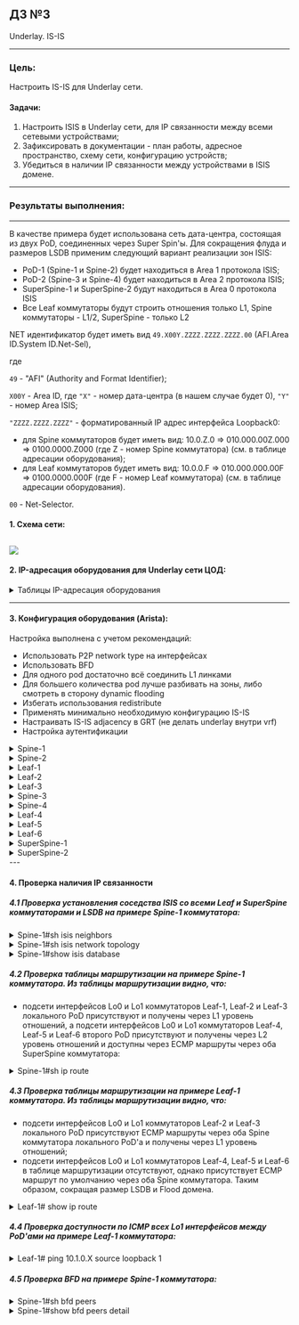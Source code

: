 ## ДЗ №3
Underlay. IS-IS
***
### Цель:
Настроить IS-IS для Underlay сети.
#### Задачи:
1. Настроить ISIS в Underlay сети, для IP связанности между всеми сетевыми устройствами;
2. Зафиксировать в документации - план работы, адресное пространство, схему сети, конфигурацию устройств;
3. Убедиться в наличии IP связанности между устройствами в ISIS домене.
***
### Результаты выполнения:
---
В качестве примера будет использована сеть дата-центра, состоящая из двух PoD, соединенных через Super Spin'ы. Для сокращения флуда и размеров LSDB применим следующий вариант реализации зон ISIS:
- PoD-1 (Spine-1 и Spine-2) будет находиться в Area 1 протокола ISIS;
- PoD-2 (Spine-3 и Spine-4) будет находиться в Area 2 протокола ISIS;
- SuperSpine-1 и SuperSpine-2 будут находиться в Area 0 протокола ISIS
- Все Leaf коммутаторы будут строить отношения только L1, Spine коммутаторы - L1/2, SuperSpine - только L2

NET идентификатор будет иметь вид ```49.X00Y.ZZZZ.ZZZZ.ZZZZ.00``` (AFI.Area ID.System ID.Net-Sel),

где

```49``` - "AFI" (Authority and Format Identifier);

```X00Y``` - Area ID, где ```"X"``` - номер дата-центра (в нашем случае будет 0), ```"Y"``` - номер Area ISIS;

```"ZZZZ.ZZZZ.ZZZZ"``` - форматированный IP адрес интерфейса Loopback0: 

- для Spine коммутаторов будет иметь вид: 10.0.Z.0  => 010.000.00Z.000 =>  0100.0000.Z000 (где Z - номер Spine коммутатора) (см. в таблице адресации оборудования);
- для Leaf коммутаторов будет иметь вид: 10.0.0.F  => 010.000.000.00F =>  0100.0000.000F (где F - номер Leaf коммутатора) (см. в таблице адресации оборудования).

```00``` - Net-Selector.

#### 1. Схема сети:
   
![](https://github.com/egorvshch/DC-networks-design/blob/main/lab3/net_scheme_isis.JPG)
---

#### 2. IP-адресация оборудования для Underlay сети ЦОД:

<details>
<summary> Таблицы IP-адресация оборудования </summary>
   
- IP-адресация Spine и Leaf коммутаторов:

| Device | Interface	| IP Address | Subnet Mask | description | Device | Interface	| IP Address | Subnet Mask | description |       
|:------ |:-----------|:----------:|:-------------:|:-------------|:------ |:-----------|:----------:|:-------------:|:-------------|
| Spine-1	| Lo0	| 10.0.1.0	| /32 | | Spine-3 | Lo0 | 10.0.3.0 | /32 | |
| | Lo1	| 10.1.1.0 | /32 | | | Lo1 | 10.1.3.0 | /32 | |
| | Eth1	| 10.2.1.0 | /31 | to Leaf-1 | | Eth1 | 10.2.3.0 | /31 | to Leaf-4 |
| | Eth2	| 10.2.1.2 | /31 | to Leaf-2 | | Eth2 | 10.2.3.2 | /31 | to Leaf-5 |
| | Eth3	| 10.2.1.4 | /31 | to Leaf-3 | | Eth3 | 10.2.3.4 | /31 | to Leaf-6 |
| | Eth4 | 10.2.5.1 | /31 | to SuperSpine-1 | | Eth4 | 10.2.5.5 | /31 | to SuperSpine-1 |
| | Eth5 | 10.2.6.1 | /31 | to SuperSpine-2 | | Eth5 | 10.2.6.5 | /31 | to SuperSpine-2 |
| Spine-2	| Lo0	| 10.0.2.0	| /32 | | Spine-4 |Lo0 | 10.0.4.0 |/32| |
| | Lo1	| 10.1.2.0 	| /32 | | | Lo1 | 10.1.4.0 | /32 | |
| | Eth1	| 10.2.2.0	| /31 | to Leaf-1 | | Eth1 | 10.2.4.0 | /31 | to Leaf-4 |
| | Eth2	| 10.2.2.2	| /31 | to Leaf-2 | | Eth2 | 10.2.4.2 | /31 | to Leaf-5 |
| | Eth3	| 10.2.2.4	| /31 | to Leaf-3 | | Eth3 | 10.2.4.4 | /31 | to Leaf-6 |
| | Eth4 | 10.2.5.3 | /31 | to SuperSpine-1 | | Eth4 | 10.2.5.7 | /31 | to SuperSpine-1 |
| | Eth5 | 10.2.6.3 | /31 | to SuperSpine-2 | | Eth5 | 10.2.6.7 | /31 | to SuperSpine-2 |
| Leaf-1	| Lo0	| 10.0.0.1	| /32 | | Leaf-4 | Lo0 |10.0.0.4 | /32 | |
| | Lo1	| 10.1.0.1	| /32 | | | Lo1 | 10.1.0.4 | /32 | |
| | Eth1	| 10.2.1.1	| /31 | to Spine-1 | | Eth1 | 10.2.3.1 | /31 | to Spine-3 |
| | Eth2	| 10.2.2.1	| /31 | to Spine-2 | | Eth2 | 10.2.4.1 | /31 | to Spine-4 |
| | Eth3	| 10.4.1.1	| /24 | to Server-1 | | Eth3 | 10.4.5.1 | /24 | to Server-2-1 |
| Leaf-2	| Lo0	| 10.0.0.2	| /32 | | Leaf-5 | Lo0 | 10.0.0.5 | /32 | |
| | Lo1	| 10.1.0.2	| /32 | | | Lo1 | 10.1.0.5 | /32 | |
| | Eth1	| 10.2.1.3	| /31 | to Spine-1 | | Eth1 | 10.2.3.3 | /31 | to Spine-3 |
| | Eth2	| 10.2.2.3	| /31 | to Spine-2 | | Eth2 | 10.2.4.3 | /31 | to Spine-4 |
| | Eth3	| 10.4.2.1	| /24 | to Server-2 | | Eth3 | 10.4.6.1 | /24 | to Server-2-2 |
| Leaf-3	| Lo0	| 10.0.0.3	| /32 | | Leaf-6 | Lo0 | 10.0.0.6 | /32 | |
| | Lo1	| 10.1.0.3	| /32 | | | Lo1 | 10.1.0.6 | /32 | |
| | Eth1	| 10.2.1.5	| /31 | to Spine-1 | | Eth1 | 10.2.3.5 | /31 | to Spine-3 |
| | Eth2	| 10.2.2.5	| /31 | to Spine-2 | | Eth2 | 10.2.4.5 | /31 | to Spine-4 |
| | Eth3	| 10.4.3.1	| /24 | to Server-3 | | Eth3 | 10.4.7.1 | /24  |to Server-2-3 |
| | Eth4	| 10.4.4.1	| /24 | to Server-4 | | Eth4 | 10.4.8.1 | /24 | to Server-2-4 |
| Server-1	| eth0	| 10.4.1.2	| /24 | | Server-2-1 | eth0 | 10.4.5.2 | /24 | |
| Server-2	| eth0	| 10.4.2.2	| /24 | | Server-2-2 | eth0 | 10.4.6.2 | /24 | |
| Server-3	| eth0	| 10.4.3.2	| /24 | | Server-2-3 | eth0 | 10.4.7.2 | /24 | |
| Server-4	| eth0	| 10.4.4.2	| /24 | | | | | |


- IP-адресация SuperSpine коммутаторов:

  
| Device | Interface	| IP Address | Subnet Mask | description |
|:------ |:-----------|:----------:|:-------------:|:-------------:|
| SuperSpine-1 | Lo0 | 10.0.5.0 | /32 |  |
|  | Lo1 | 10.1.5.0 | /32 |  |
|  | Eth1 | 10.2.5.0 | /31 | to Spine-1 |
|  | Eth2 | 10.2.5.2 | /31 | to Spine-2 |
|  | Eth3 | 10.2.5.4 | /31 | to Spine-3 |
|  | Eth4 | 10.2.5.6 | /31 | to Spine-4 |
| SuperSpine-1 | Lo0 | 10.0.6.0 | /32 |  |
|  | Lo1 | 10.1.6.0 | /32 |  |
|  | Eth1 | 10.2.6.0 | /31 | to Spine-1 |
|  | Eth2 | 10.2.6.2 | /31 | to Spine-2 |
|  | Eth3 | 10.2.6.4 | /31 | to Spine-3 |
|  | Eth4 | 10.2.6.6 | /31 | to Spine-4 |


- NET идентификаторы ISIS:


| Device | NET идентификатор	| Area | Level Type | 
|:------ |:-----------|:----------:|:-----------|
| SuperSpine-1 | 49.0000.0100.0000.5000.00 | 0 | Level-2  |
| SuperSpine-1 | 49.0000.0100.0000.6000.00 | 0 | Level-2  |
| Spine-1 | 49.0001.0100.0000.1000.00 | 1 | Level-1-2  |
| Spine-2 | 49.0001.0100.0000.2000.00 | 1 | Level-1-2  |
| Spine-3 | 49.0002.0100.0000.3000.00 | 2 | Level-1-2  |
| Spine-4 | 49.0002.0100.0000.4000.00 | 2 | Level-1-2  |
| Leaf-1 | 49.0001.0100.0000.0001.00 | 1 | Level-1  |
| Leaf-2 | 49.0001.0100.0000.0002.00 | 1 | Level-1  |
| Leaf-3 | 49.0001.0100.0000.0003.00 | 1 | Level-1  |
| Leaf-4 | 49.0002.0100.0000.0004.00 | 2 | Level-1  |
| Leaf-5 | 49.0002.0100.0000.0005.00 | 2 | Level-1  |
| Leaf-6 | 49.0002.0100.0000.0006.00 | 2 | Level-1  |


</details>

---

#### 3. Конфигурация оборудования (Arista):

 Настройка выполнена с учетом рекомендаций:
 
- Использовать P2P network type на интерфейсах
- Использовать BFD
- Для одного pod достаточно всё соединить L1 линками
- Для большего количества pod лучше разбивать на зоны, либо смотреть в сторону dynamic flooding
- Избегать использования redistribute
- Применять минимально необходимую конфигурацию IS-IS
- Настраивать IS-IS adjacency в GRT (не делать underlay внутри vrf)
- Настройка аутентификации

<details>
<summary> Spine-1 </summary>
  
```
Spine-1#sh running-config
! Command: show running-config
! device: Spine-1 (vEOS-lab, EOS-4.29.2F)
!
! boot system flash:/vEOS-lab.swi
!
no aaa root
!
transceiver qsfp default-mode 4x10G
!
service routing protocols model ribd
!
hostname Spine-1
!
spanning-tree mode mstp
!
interface Ethernet1
   description to Leaf-1
   no switchport
   ip address 10.2.1.0/31
   isis enable UNDERLAY
   isis circuit-type level-1
   isis network point-to-point
   isis authentication mode sha key-id 1
   isis authentication key-id 1 algorithm sha-256 key 7 OVyha/EY3VI=
!
interface Ethernet2
   description to Leaf-2
   no switchport
   ip address 10.2.1.2/31
   isis enable UNDERLAY
   isis circuit-type level-1
   isis network point-to-point
   isis authentication mode sha key-id 1
   isis authentication key-id 1 algorithm sha-256 key 7 OVyha/EY3VI=
!
interface Ethernet3
   description to Leaf-3
   no switchport
   ip address 10.2.1.4/31
   isis enable UNDERLAY
   isis circuit-type level-1
   isis network point-to-point
   isis authentication mode sha key-id 1
   isis authentication key-id 1 algorithm sha-256 key 7 OVyha/EY3VI=
!
interface Ethernet4
   description to SuperSpine-1
   no switchport
   ip address 10.2.5.1/31
   isis enable UNDERLAY
   isis circuit-type level-2
   isis network point-to-point
   isis authentication mode sha key-id 1
   isis authentication key-id 1 algorithm sha-256 key 7 OVyha/EY3VI=
!
interface Ethernet5
   description to SuperSpine-2
   no switchport
   ip address 10.2.6.1/31
   isis enable UNDERLAY
   isis circuit-type level-2
   isis network point-to-point
   isis authentication mode sha key-id 1
   isis authentication key-id 1 algorithm sha-256 key 7 OVyha/EY3VI=
!
interface Ethernet6
!
interface Ethernet7
!
interface Ethernet8
!
interface Loopback0
   ip address 10.0.1.0/32
   isis enable UNDERLAY
   isis passive
!
interface Loopback1
   ip address 10.1.1.0/32
   isis enable UNDERLAY
   isis passive
!
interface Management1
!
ip routing
!
router isis UNDERLAY
   net 49.0001.0100.0000.1000.00
   log-adjacency-changes
   !
   address-family ipv4 unicast
      bfd all-interfaces
!
end
Spine-1#

```
</details>

<details>
<summary> Spine-2 </summary>
  
```

Spine-2#sh running-config
! Command: show running-config
! device: Spine-2 (vEOS-lab, EOS-4.29.2F)
!
! boot system flash:/vEOS-lab.swi
!
no aaa root
!
transceiver qsfp default-mode 4x10G
!
service routing protocols model ribd
!
hostname Spine-2
!
spanning-tree mode mstp
!
interface Ethernet1
   description to Leaf-1
   no switchport
   ip address 10.2.2.0/31
   isis enable UNDERLAY
   isis circuit-type level-1
   isis network point-to-point
   isis authentication mode sha key-id 1
   isis authentication key-id 1 algorithm sha-256 key 7 OVyha/EY3VI=
!
interface Ethernet2
   description to Leaf-2
   no switchport
   ip address 10.2.2.2/31
   isis enable UNDERLAY
   isis circuit-type level-1
   isis network point-to-point
   isis authentication mode sha key-id 1
   isis authentication key-id 1 algorithm sha-256 key 7 OVyha/EY3VI=
!
interface Ethernet3
   description to Leaf-3
   no switchport
   ip address 10.2.2.4/31
   isis enable UNDERLAY
   isis circuit-type level-1
   isis network point-to-point
   isis authentication mode sha key-id 1
   isis authentication key-id 1 algorithm sha-256 key 7 OVyha/EY3VI=
!
interface Ethernet4
   description to SuperSpine-1
   no switchport
   ip address 10.2.5.3/31
   isis enable UNDERLAY
   isis circuit-type level-2
   isis network point-to-point
   isis authentication mode sha key-id 1
   isis authentication key-id 1 algorithm sha-256 key 7 OVyha/EY3VI=
!
interface Ethernet5
   description to SuperSpine-2
   no switchport
   ip address 10.2.6.3/31
   isis enable UNDERLAY
   isis circuit-type level-2
   isis network point-to-point
   isis authentication mode sha key-id 1
   isis authentication key-id 1 algorithm sha-256 key 7 OVyha/EY3VI=
!
interface Ethernet6
!
interface Ethernet7
!
interface Ethernet8
!
interface Loopback0
   ip address 10.0.2.0/32
   isis enable UNDERLAY
   isis passive
!
interface Loopback1
   ip address 10.1.2.0/32
   isis enable UNDERLAY
   isis passive
!
interface Management1
!
ip routing
!
router isis UNDERLAY
   net 49.0001.0100.0000.2000.00
   log-adjacency-changes
   !
   address-family ipv4 unicast
      bfd all-interfaces
!
end
Spine-2#

```
</details>

<details>
<summary> Leaf-1 </summary>
  
```

Leaf-1#sh running-config
! Command: show running-config
! device: Leaf-1 (vEOS-lab, EOS-4.29.2F)
!
! boot system flash:/vEOS-lab.swi
!
no aaa root
!
transceiver qsfp default-mode 4x10G
!
service routing protocols model ribd
!
hostname Leaf-1
!
spanning-tree mode mstp
!
interface Ethernet1
   description to Spine-1
   no switchport
   ip address 10.2.1.1/31
   isis enable UNDERLAY
   isis circuit-type level-1
   isis network point-to-point
   isis authentication mode sha key-id 1
   isis authentication key-id 1 algorithm sha-256 key 7 OVyha/EY3VI=
!
interface Ethernet2
   description to Spine-2
   no switchport
   ip address 10.2.2.1/31
   isis enable UNDERLAY
   isis circuit-type level-1
   isis network point-to-point
   isis authentication mode sha key-id 1
   isis authentication key-id 1 algorithm sha-256 key 7 OVyha/EY3VI=
!
interface Ethernet3
   description to Server-1
   no switchport
   ip address 10.4.1.1/24
!
interface Ethernet4
!
interface Ethernet5
!
interface Ethernet6
!
interface Ethernet7
!
interface Ethernet8
!
interface Loopback0
   ip address 10.0.0.1/32
   isis enable UNDERLAY
   isis passive
!
interface Loopback1
   ip address 10.1.0.1/32
   isis enable UNDERLAY
   isis passive
!
interface Management1
!
ip routing
!
router isis UNDERLAY
   net 49.0001.0100.0000.0001.00
   is-type level-1
   log-adjacency-changes
   !
   address-family ipv4 unicast
      bfd all-interfaces
!
end
Leaf-1#

```
</details>

<details>
<summary> Leaf-2 </summary>
  
```

Leaf-2#sh running-config
! Command: show running-config
! device: Leaf-2 (vEOS-lab, EOS-4.29.2F)
!
! boot system flash:/vEOS-lab.swi
!
no aaa root
!
transceiver qsfp default-mode 4x10G
!
service routing protocols model ribd
!
hostname Leaf-2
!
spanning-tree mode mstp
!
interface Ethernet1
   description to Spine-1
   no switchport
   ip address 10.2.1.3/31
   isis enable UNDERLAY
   isis circuit-type level-1
   isis network point-to-point
   isis authentication mode sha key-id 1
   isis authentication key-id 1 algorithm sha-256 key 7 OVyha/EY3VI=
!
interface Ethernet2
   description to Spine-2
   no switchport
   ip address 10.2.2.3/31
   isis enable UNDERLAY
   isis circuit-type level-1
   isis network point-to-point
   isis authentication mode sha key-id 1
   isis authentication key-id 1 algorithm sha-256 key 7 OVyha/EY3VI=
!
interface Ethernet3
   description to Server-2
   no switchport
   ip address 10.4.2.1/24
!
interface Ethernet4
!
interface Ethernet5
!
interface Ethernet6
!
interface Ethernet7
!
interface Ethernet8
!
interface Loopback0
   ip address 10.0.0.2/32
   isis enable UNDERLAY
   isis passive
!
interface Loopback1
   ip address 10.1.0.2/32
   isis enable UNDERLAY
   isis passive
!
interface Management1
!
ip routing
!
router isis UNDERLAY
   net 49.0001.0100.0000.0002.00
   is-type level-1
   log-adjacency-changes
   !
   address-family ipv4 unicast
      bfd all-interfaces
!
end
Leaf-2#

```
</details>

<details>
<summary> Leaf-3 </summary>
  
```

Leaf-3#sh running-config
! Command: show running-config
! device: Leaf-3 (vEOS-lab, EOS-4.29.2F)
!
! boot system flash:/vEOS-lab.swi
!
no aaa root
!
transceiver qsfp default-mode 4x10G
!
service routing protocols model ribd
!
hostname Leaf-3
!
spanning-tree mode mstp
!
interface Ethernet1
   description to Spine-1
   no switchport
   ip address 10.2.1.5/31
   isis enable UNDERLAY
   isis circuit-type level-1
   isis network point-to-point
   isis authentication mode sha key-id 1
   isis authentication key-id 1 algorithm sha-256 key 7 OVyha/EY3VI=
!
interface Ethernet2
   description to Spine-2
   no switchport
   ip address 10.2.2.5/31
   isis enable UNDERLAY
   isis circuit-type level-1
   isis network point-to-point
   isis authentication mode sha key-id 1
   isis authentication key-id 1 algorithm sha-256 key 7 OVyha/EY3VI=
!
interface Ethernet3
   description to Server-3
   no switchport
   ip address 10.4.3.1/24
!
interface Ethernet4
   description to Server-4
   no switchport
   ip address 10.4.4.1/24
!
interface Ethernet5
!
interface Ethernet6
!
interface Ethernet7
!
interface Ethernet8
!
interface Loopback0
   ip address 10.0.0.3/32
   isis enable UNDERLAY
   isis passive
!
interface Loopback1
   ip address 10.1.0.3/32
   isis enable UNDERLAY
   isis passive
!
interface Management1
!
ip routing
!
router isis UNDERLAY
   net 49.0001.0100.0000.0003.00
   is-type level-1
   log-adjacency-changes
   !
   address-family ipv4 unicast
      bfd all-interfaces
!
end
Leaf-3#

```
</details>

<details>
<summary> Spine-3 </summary>
  
```
Spine-3#sh running-config
! Command: show running-config
! device: Spine-3 (vEOS-lab, EOS-4.29.2F)
!
! boot system flash:/vEOS-lab.swi
!
no aaa root
!
transceiver qsfp default-mode 4x10G
!
service routing protocols model ribd
!
hostname Spine-3
!
spanning-tree mode mstp
!
interface Ethernet1
   description to Leaf-4
   no switchport
   ip address 10.2.3.0/31
   isis enable UNDERLAY
   isis circuit-type level-1
   isis network point-to-point
   isis authentication mode sha key-id 1
   isis authentication key-id 1 algorithm sha-256 key 7 OVyha/EY3VI=
!
interface Ethernet2
   description to Leaf-5
   no switchport
   ip address 10.2.3.2/31
   isis enable UNDERLAY
   isis circuit-type level-1
   isis network point-to-point
   isis authentication mode sha key-id 1
   isis authentication key-id 1 algorithm sha-256 key 7 OVyha/EY3VI=
!
interface Ethernet3
   description to Leaf-6
   no switchport
   ip address 10.2.3.4/31
   isis enable UNDERLAY
   isis circuit-type level-1
   isis network point-to-point
   isis authentication mode sha key-id 1
   isis authentication key-id 1 algorithm sha-256 key 7 OVyha/EY3VI=
!
interface Ethernet4
   description to SuperSpine-1
   no switchport
   ip address 10.2.5.5/31
   isis enable UNDERLAY
   isis circuit-type level-2
   isis network point-to-point
   isis authentication mode sha key-id 1
   isis authentication key-id 1 algorithm sha-256 key 7 OVyha/EY3VI=
!
interface Ethernet5
   description to SuperSpine-2
   no switchport
   ip address 10.2.6.5/31
   isis enable UNDERLAY
   isis circuit-type level-2
   isis network point-to-point
   isis authentication mode sha key-id 1
   isis authentication key-id 1 algorithm sha-256 key 7 OVyha/EY3VI=
!
interface Ethernet6
!
interface Ethernet7
!
interface Ethernet8
!
interface Loopback0
   ip address 10.0.3.0/32
   isis enable UNDERLAY
   isis passive
!
interface Loopback1
   ip address 10.1.3.0/32
   isis enable UNDERLAY
   isis passive
!
interface Management1
!
ip routing
!
router isis UNDERLAY
   net 49.0002.0100.0000.3000.00
   log-adjacency-changes
   !
   address-family ipv4 unicast
      bfd all-interfaces
!
end
Spine-3#

```
</details>

<details>
<summary> Spine-4 </summary>
  
```

Spine-4#sh running-config
! Command: show running-config
! device: Spine-4 (vEOS-lab, EOS-4.29.2F)
!
! boot system flash:/vEOS-lab.swi
!
no aaa root
!
transceiver qsfp default-mode 4x10G
!
service routing protocols model ribd
!
hostname Spine-4
!
spanning-tree mode mstp
!
interface Ethernet1
   description to Leaf-4
   no switchport
   ip address 10.2.4.0/31
   isis enable UNDERLAY
   isis circuit-type level-1
   isis network point-to-point
   isis authentication mode sha key-id 1
   isis authentication key-id 1 algorithm sha-256 key 7 OVyha/EY3VI=
!
interface Ethernet2
   description to Leaf-5
   no switchport
   ip address 10.2.4.2/31
   isis enable UNDERLAY
   isis circuit-type level-1
   isis network point-to-point
   isis authentication mode sha key-id 1
   isis authentication key-id 1 algorithm sha-256 key 7 OVyha/EY3VI=
!
interface Ethernet3
   description to Leaf-6
   no switchport
   ip address 10.2.4.4/31
   isis enable UNDERLAY
   isis circuit-type level-1
   isis network point-to-point
   isis authentication mode sha key-id 1
   isis authentication key-id 1 algorithm sha-256 key 7 OVyha/EY3VI=
!
interface Ethernet4
   description to SuperSpine-1
   no switchport
   ip address 10.2.5.7/31
   isis enable UNDERLAY
   isis circuit-type level-2
   isis network point-to-point
   isis authentication mode sha key-id 1
   isis authentication key-id 1 algorithm sha-256 key 7 OVyha/EY3VI=
!
interface Ethernet5
   description to SuperSpine-2
   no switchport
   ip address 10.2.6.7/31
   isis enable UNDERLAY
   isis circuit-type level-2
   isis network point-to-point
   isis authentication mode sha key-id 1
   isis authentication key-id 1 algorithm sha-256 key 7 OVyha/EY3VI=
!
interface Ethernet6
!
interface Ethernet7
!
interface Ethernet8
!
interface Loopback0
   ip address 10.0.4.0/32
   isis enable UNDERLAY
   isis passive
!
interface Loopback1
   ip address 10.1.4.0/32
   isis enable UNDERLAY
   isis passive
!
interface Management1
!
ip routing
!
router isis UNDERLAY
   net 49.0002.0100.0000.4000.00
   log-adjacency-changes
   !
   address-family ipv4 unicast
      bfd all-interfaces
!
end
Spine-4#

```
</details>

<details>
<summary> Leaf-4 </summary>
  
```
Leaf-4#sh running-config
! Command: show running-config
! device: Leaf-4 (vEOS-lab, EOS-4.29.2F)
!
! boot system flash:/vEOS-lab.swi
!
no aaa root
!
transceiver qsfp default-mode 4x10G
!
service routing protocols model ribd
!
hostname Leaf-4
!
spanning-tree mode mstp
!
interface Ethernet1
   description to Spine-3
   no switchport
   ip address 10.2.3.1/31
   isis enable UNDERLAY
   isis circuit-type level-1
   isis network point-to-point
   isis authentication mode sha key-id 1
   isis authentication key-id 1 algorithm sha-256 key 7 OVyha/EY3VI=
!
interface Ethernet2
   description to Spine-4
   no switchport
   ip address 10.2.4.1/31
   isis enable UNDERLAY
   isis circuit-type level-1
   isis network point-to-point
   isis authentication mode sha key-id 1
   isis authentication key-id 1 algorithm sha-256 key 7 OVyha/EY3VI=
!
interface Ethernet3
   description to Server-2-1
   no switchport
   ip address 10.4.5.1/24
!
interface Ethernet4
!
interface Ethernet5
!
interface Ethernet6
!
interface Ethernet7
!
interface Ethernet8
!
interface Loopback0
   ip address 10.0.0.4/32
   isis enable UNDERLAY
   isis passive
!
interface Loopback1
   ip address 10.1.0.4/32
   isis enable UNDERLAY
   isis passive
!
interface Management1
!
ip routing
!
router isis UNDERLAY
   net 49.0002.0100.0000.0004.00
   is-type level-1
   log-adjacency-changes
   !
   address-family ipv4 unicast
      bfd all-interfaces
!
end
Leaf-4#

```
</details>

<details>
<summary> Leaf-5 </summary>
  
```
Leaf-5#sh running-config
! Command: show running-config
! device: Leaf-5 (vEOS-lab, EOS-4.29.2F)
!
! boot system flash:/vEOS-lab.swi
!
no aaa root
!
transceiver qsfp default-mode 4x10G
!
service routing protocols model ribd
!
hostname Leaf-5
!
spanning-tree mode mstp
!
interface Ethernet1
   description to Spine-3
   no switchport
   ip address 10.2.3.3/31
   isis enable UNDERLAY
   isis circuit-type level-1
   isis network point-to-point
   isis authentication mode sha key-id 1
   isis authentication key-id 1 algorithm sha-256 key 7 OVyha/EY3VI=
!
interface Ethernet2
   description to Spine-4
   no switchport
   ip address 10.2.4.3/31
   isis enable UNDERLAY
   isis circuit-type level-1
   isis network point-to-point
   isis authentication mode sha key-id 1
   isis authentication key-id 1 algorithm sha-256 key 7 OVyha/EY3VI=
!
interface Ethernet3
   description to Server-2-2
   no switchport
   ip address 10.4.6.1/24
!
interface Ethernet4
!
interface Ethernet5
!
interface Ethernet6
!
interface Ethernet7
!
interface Ethernet8
!
interface Loopback0
   ip address 10.0.0.5/32
   isis enable UNDERLAY
   isis passive
!
interface Loopback1
   ip address 10.1.0.5/32
   isis enable UNDERLAY
   isis passive
!
interface Management1
!
ip routing
!
router isis UNDERLAY
   net 49.0002.0100.0000.0005.00
   is-type level-1
   log-adjacency-changes
   !
   address-family ipv4 unicast
      bfd all-interfaces
!
end
Leaf-5#

```
</details>

<details>
<summary> Leaf-6 </summary>
  
```
Leaf-6#sh running-config
! Command: show running-config
! device: Leaf-6 (vEOS-lab, EOS-4.29.2F)
!
! boot system flash:/vEOS-lab.swi
!
no aaa root
!
transceiver qsfp default-mode 4x10G
!
service routing protocols model ribd
!
hostname Leaf-6
!
spanning-tree mode mstp
!
interface Ethernet1
   description to Spine-3
   no switchport
   ip address 10.2.3.5/31
   isis enable UNDERLAY
   isis circuit-type level-1
   isis network point-to-point
   isis authentication mode sha key-id 1
   isis authentication key-id 1 algorithm sha-256 key 7 OVyha/EY3VI=
!
interface Ethernet2
   description to Spine-4
   no switchport
   ip address 10.2.4.5/31
   isis enable UNDERLAY
   isis circuit-type level-1
   isis network point-to-point
   isis authentication mode sha key-id 1
   isis authentication key-id 1 algorithm sha-256 key 7 OVyha/EY3VI=
!
interface Ethernet3
   description to Server-2-3
   no switchport
   ip address 10.4.7.1/24
!
interface Ethernet4
!
interface Ethernet5
!
interface Ethernet6
!
interface Ethernet7
!
interface Ethernet8
!
interface Loopback0
   ip address 10.0.0.6/32
   isis enable UNDERLAY
   isis passive
!
interface Loopback1
   ip address 10.1.0.6/32
   isis enable UNDERLAY
   isis passive
!
interface Management1
!
ip routing
!
router isis UNDERLAY
   net 49.0002.0100.0000.0006.00
   is-type level-1
   log-adjacency-changes
   !
   address-family ipv4 unicast
      bfd all-interfaces
!
end
Leaf-6#

```
</details>

<details>
<summary> SuperSpine-1 </summary>
  
```
SuperSpine-1#sh running-config
! Command: show running-config
! device: SuperSpine-1 (vEOS-lab, EOS-4.29.2F)
!
! boot system flash:/vEOS-lab.swi
!
no aaa root
!
transceiver qsfp default-mode 4x10G
!
service routing protocols model ribd
!
hostname SuperSpine-1
!
spanning-tree mode mstp
!
interface Ethernet1
   description to Spine-1
   no switchport
   ip address 10.2.5.0/31
   isis enable UNDERLAY
   isis circuit-type level-2
   isis network point-to-point
   isis authentication mode sha key-id 1
   isis authentication key-id 1 algorithm sha-256 key 7 OVyha/EY3VI=
!
interface Ethernet2
   description to Spine-2
   no switchport
   ip address 10.2.5.2/31
   isis enable UNDERLAY
   isis circuit-type level-2
   isis network point-to-point
   isis authentication mode sha key-id 1
   isis authentication key-id 1 algorithm sha-256 key 7 OVyha/EY3VI=
!
interface Ethernet3
   description to Spine-3
   no switchport
   ip address 10.2.5.4/31
   isis enable UNDERLAY
   isis circuit-type level-2
   isis network point-to-point
   isis authentication mode sha key-id 1
   isis authentication key-id 1 algorithm sha-256 key 7 OVyha/EY3VI=
!
interface Ethernet4
   description to Spine-4
   no switchport
   ip address 10.2.5.6/31
   isis enable UNDERLAY
   isis circuit-type level-2
   isis network point-to-point
   isis authentication mode sha key-id 1
   isis authentication key-id 1 algorithm sha-256 key 7 OVyha/EY3VI=
!
interface Ethernet5
!
interface Ethernet6
!
interface Ethernet7
!
interface Ethernet8
!
interface Loopback0
   ip address 10.0.5.0/32
   isis enable UNDERLAY
   isis passive
!
interface Loopback1
   ip address 10.1.5.0/32
   isis enable UNDERLAY
   isis passive
!
interface Management1
!
ip routing
!
router isis UNDERLAY
   net 49.0000.0100.0000.5000.00
   is-type level-2
   log-adjacency-changes
   !
   address-family ipv4 unicast
      bfd all-interfaces
!
end
SuperSpine-1#

```
</details>
<details>
<summary> SuperSpine-2 </summary>
  
```

SuperSpine-2#sh running-config
! Command: show running-config
! device: SuperSpine-2 (vEOS-lab, EOS-4.29.2F)
!
! boot system flash:/vEOS-lab.swi
!
no aaa root
!
transceiver qsfp default-mode 4x10G
!
service routing protocols model ribd
!
hostname SuperSpine-2
!
spanning-tree mode mstp
!
interface Ethernet1
   description to Spine-1
   no switchport
   ip address 10.2.6.0/31
   isis enable UNDERLAY
   isis circuit-type level-2
   isis network point-to-point
   isis authentication mode sha key-id 1
   isis authentication key-id 1 algorithm sha-256 key 7 OVyha/EY3VI=
!
interface Ethernet2
   description to Spine-2
   no switchport
   ip address 10.2.6.2/31
   isis enable UNDERLAY
   isis circuit-type level-2
   isis network point-to-point
   isis authentication mode sha key-id 1
   isis authentication key-id 1 algorithm sha-256 key 7 OVyha/EY3VI=
!
interface Ethernet3
   description to Spine-3
   no switchport
   ip address 10.2.6.4/31
   isis enable UNDERLAY
   isis circuit-type level-2
   isis network point-to-point
   isis authentication mode sha key-id 1
   isis authentication key-id 1 algorithm sha-256 key 7 OVyha/EY3VI=
!
interface Ethernet4
   description to Spine-4
   no switchport
   ip address 10.2.6.6/31
   isis enable UNDERLAY
   isis circuit-type level-2
   isis network point-to-point
   isis authentication mode sha key-id 1
   isis authentication key-id 1 algorithm sha-256 key 7 OVyha/EY3VI=
!
interface Ethernet5
!
interface Ethernet6
!
interface Ethernet7
!
interface Ethernet8
!
interface Loopback0
   ip address 10.0.6.0/32
   isis enable UNDERLAY
   isis passive
!
interface Loopback1
   ip address 10.1.6.0/32
   isis enable UNDERLAY
   isis passive
!
interface Management1
!
ip routing
!
router isis UNDERLAY
   net 49.0000.0100.0000.6000.00
   is-type level-2
   log-adjacency-changes
   !
   address-family ipv4 unicast
      bfd all-interfaces
!
end
SuperSpine-2#

```
</details>
---

#### 4. Проверка наличия IP связанности

##### 4.1 Проверка установления соседства ISIS со всеми Leaf и SuperSpine коммутаторами и LSDB на примере Spine-1 коммутатора:
<details>
<summary> Spine-1#sh isis neighbors </summary>
  
```
Spine-1#sh isis neighbors

Instance  VRF      System Id        Type Interface          SNPA              State Hold time   Circuit Id
UNDERLAY  default  Leaf-1           L1   Ethernet1          P2P               UP    28          0F
UNDERLAY  default  Leaf-2           L1   Ethernet2          P2P               UP    30          0F
UNDERLAY  default  Leaf-3           L1   Ethernet3          P2P               UP    28          0F
UNDERLAY  default  SuperSpine-1     L2   Ethernet4          P2P               UP    26          0D
UNDERLAY  default  SuperSpine-2     L2   Ethernet5          P2P               UP    23          0D

```
</details>

<details>
<summary> Spine-1#sh isis network topology </summary>
  
```
Spine-1#sh isis network topology

IS-IS Instance: UNDERLAY VRF: default
  IS-IS paths to level-1 routers
    System Id        Metric   IA Metric Next-Hop         Interface                SNPA
    Leaf-1           10       0         Leaf-1           Ethernet1                P2P
    Leaf-2           10       0         Leaf-2           Ethernet2                P2P
    Leaf-3           10       0         Leaf-3           Ethernet3                P2P
    Spine-2          20       0         Leaf-1           Ethernet1                P2P
                                        Leaf-2           Ethernet2                P2P
                                        Leaf-3           Ethernet3                P2P
  IS-IS paths to level-2 routers
    System Id        Metric   IA Metric Next-Hop         Interface                SNPA
    Spine-2          20       0         SuperSpine-1     Ethernet4                P2P
                                        SuperSpine-2     Ethernet5                P2P
    Spine-3          20       0         SuperSpine-1     Ethernet4                P2P
                                        SuperSpine-2     Ethernet5                P2P
    Spine-4          20       0         SuperSpine-1     Ethernet4                P2P
                                        SuperSpine-2     Ethernet5                P2P
    SuperSpine-1     10       0         SuperSpine-1     Ethernet4                P2P
    SuperSpine-2     10       0         SuperSpine-2     Ethernet5                P2P
Spine-1#

```
</details>

<details>
<summary> Spine-1#show isis database </summary>
  
```
Spine-1#show isis database

IS-IS Instance: UNDERLAY VRF: default
  IS-IS Level 1 Link State Database
    LSPID                   Seq Num  Cksum  Life Length IS Flags
    Leaf-1.00-00                 33  63482  1098    135 L1 <>
    Leaf-2.00-00                 17  45378   635    135 L1 <>
    Leaf-3.00-00                 19  16036  1069    135 L1 <>
    Spine-1.00-00                23   2573   864    160 L2 <DefaultAtt>
    Spine-2.00-00                22  23711   409    160 L2 <DefaultAtt>
  IS-IS Level 2 Link State Database
    LSPID                   Seq Num  Cksum  Life Length IS Flags
    Spine-1.00-00                25  14852  1030    264 L2 <>
    Spine-2.00-00                22  18907  1081    264 L2 <>
    Spine-3.00-00                24  27508   939    264 L2 <>
    Spine-4.00-00                21  49158   670    264 L2 <>
    SuperSpine-1.00-00           20  51139   783    189 L2 <>
    SuperSpine-2.00-00           17  28927   811    189 L2 <>
Spine-1#
```
</details>

##### 4.2 Проверка таблицы маршрутизации на примере Spine-1 коммутатора. Из таблицы маршрутизации видно, что:
- подсети интерфейсов Lo0 и Lo1 коммутаторов Leaf-1, Leaf-2 и Leaf-3 локального PoD присутствуют и получены через L1 уровень отношений, а подсети интерфейсов Lo0 и Lo1 коммутаторов Leaf-4, Leaf-5 и Leaf-6 второго PoD присутствуют и получены через L2 уровень отношений и доступны через ECMP маршруты через оба SuperSpine коммутатора:

<details>
<summary> Spine-1#sh ip route </summary>
  
```
Spine-1#sh ip route

VRF: default
Codes: C - connected, S - static, K - kernel,
       O - OSPF, IA - OSPF inter area, E1 - OSPF external type 1,
       E2 - OSPF external type 2, N1 - OSPF NSSA external type 1,
       N2 - OSPF NSSA external type2, B - Other BGP Routes,
       B I - iBGP, B E - eBGP, R - RIP, I L1 - IS-IS level 1,
       I L2 - IS-IS level 2, O3 - OSPFv3, A B - BGP Aggregate,
       A O - OSPF Summary, NG - Nexthop Group Static Route,
       V - VXLAN Control Service, M - Martian,
       DH - DHCP client installed default route,
       DP - Dynamic Policy Route, L - VRF Leaked,
       G  - gRIBI, RC - Route Cache Route

Gateway of last resort is not set

 I L1     10.0.0.1/32 [115/20] via 10.2.1.1, Ethernet1
 I L1     10.0.0.2/32 [115/20] via 10.2.1.3, Ethernet2
 I L1     10.0.0.3/32 [115/20] via 10.2.1.5, Ethernet3
 I L2     10.0.0.4/32 [115/40] via 10.2.5.0, Ethernet4
                               via 10.2.6.0, Ethernet5
 I L2     10.0.0.5/32 [115/40] via 10.2.5.0, Ethernet4
                               via 10.2.6.0, Ethernet5
 I L2     10.0.0.6/32 [115/40] via 10.2.5.0, Ethernet4
                               via 10.2.6.0, Ethernet5
 C        10.0.1.0/32 is directly connected, Loopback0
 I L1     10.0.2.0/32 [115/30] via 10.2.1.1, Ethernet1
                               via 10.2.1.3, Ethernet2
                               via 10.2.1.5, Ethernet3
 I L2     10.0.3.0/32 [115/30] via 10.2.5.0, Ethernet4
                               via 10.2.6.0, Ethernet5
 I L2     10.0.4.0/32 [115/30] via 10.2.5.0, Ethernet4
                               via 10.2.6.0, Ethernet5
 I L2     10.0.5.0/32 [115/20] via 10.2.5.0, Ethernet4
 I L2     10.0.6.0/32 [115/20] via 10.2.6.0, Ethernet5
 I L1     10.1.0.1/32 [115/20] via 10.2.1.1, Ethernet1
 I L1     10.1.0.2/32 [115/20] via 10.2.1.3, Ethernet2
 I L1     10.1.0.3/32 [115/20] via 10.2.1.5, Ethernet3
 I L2     10.1.0.4/32 [115/40] via 10.2.5.0, Ethernet4
                               via 10.2.6.0, Ethernet5
 I L2     10.1.0.5/32 [115/40] via 10.2.5.0, Ethernet4
                               via 10.2.6.0, Ethernet5
 I L2     10.1.0.6/32 [115/40] via 10.2.5.0, Ethernet4
                               via 10.2.6.0, Ethernet5
 C        10.1.1.0/32 is directly connected, Loopback1
 I L1     10.1.2.0/32 [115/30] via 10.2.1.1, Ethernet1
                               via 10.2.1.3, Ethernet2
                               via 10.2.1.5, Ethernet3
 I L2     10.1.3.0/32 [115/30] via 10.2.5.0, Ethernet4
                               via 10.2.6.0, Ethernet5
 I L2     10.1.4.0/32 [115/30] via 10.2.5.0, Ethernet4
                               via 10.2.6.0, Ethernet5
 I L2     10.1.5.0/32 [115/20] via 10.2.5.0, Ethernet4
 I L2     10.1.6.0/32 [115/20] via 10.2.6.0, Ethernet5
 C        10.2.1.0/31 is directly connected, Ethernet1
 C        10.2.1.2/31 is directly connected, Ethernet2
 C        10.2.1.4/31 is directly connected, Ethernet3
 I L1     10.2.2.0/31 [115/20] via 10.2.1.1, Ethernet1
 I L1     10.2.2.2/31 [115/20] via 10.2.1.3, Ethernet2
 I L1     10.2.2.4/31 [115/20] via 10.2.1.5, Ethernet3
 I L2     10.2.3.0/31 [115/30] via 10.2.5.0, Ethernet4
                               via 10.2.6.0, Ethernet5
 I L2     10.2.3.2/31 [115/30] via 10.2.5.0, Ethernet4
                               via 10.2.6.0, Ethernet5
 I L2     10.2.3.4/31 [115/30] via 10.2.5.0, Ethernet4
                               via 10.2.6.0, Ethernet5
 I L2     10.2.4.0/31 [115/30] via 10.2.5.0, Ethernet4
                               via 10.2.6.0, Ethernet5
 I L2     10.2.4.2/31 [115/30] via 10.2.5.0, Ethernet4
                               via 10.2.6.0, Ethernet5
 I L2     10.2.4.4/31 [115/30] via 10.2.5.0, Ethernet4
                               via 10.2.6.0, Ethernet5
 C        10.2.5.0/31 is directly connected, Ethernet4
 I L2     10.2.5.2/31 [115/20] via 10.2.5.0, Ethernet4
 I L2     10.2.5.4/31 [115/20] via 10.2.5.0, Ethernet4
 I L2     10.2.5.6/31 [115/20] via 10.2.5.0, Ethernet4
 C        10.2.6.0/31 is directly connected, Ethernet5
 I L2     10.2.6.2/31 [115/20] via 10.2.6.0, Ethernet5
 I L2     10.2.6.4/31 [115/20] via 10.2.6.0, Ethernet5
 I L2     10.2.6.6/31 [115/20] via 10.2.6.0, Ethernet5

```
</details>

##### 4.3 Проверка таблицы маршрутизации на примере Leaf-1 коммутатора. Из таблицы маршрутизации видно, что:
 - подсети интерфейсов Lo0 и Lo1 коммутаторов Leaf-2 и Leaf-3 локального PoD присутствуют ECMP маршруты через оба Spine коммутатора локального PoD'а и получены через L1 уровень отношений;
 - подсети интерфейсов Lo0 и Lo1 коммутаторов Leaf-4, Leaf-5 и Leaf-6 в таблице маршрутизации отсутствуют, однако присутствует ECMP маршрут по умолчанию через оба Spine коммутатора. Таким образом, сокращая размер LSDB и Flood домена.

<details>
<summary> Leaf-1# show ip route  </summary>
  
```
Leaf-1#sh ip route

VRF: default
Codes: C - connected, S - static, K - kernel,
       O - OSPF, IA - OSPF inter area, E1 - OSPF external type 1,
       E2 - OSPF external type 2, N1 - OSPF NSSA external type 1,
       N2 - OSPF NSSA external type2, B - Other BGP Routes,
       B I - iBGP, B E - eBGP, R - RIP, I L1 - IS-IS level 1,
       I L2 - IS-IS level 2, O3 - OSPFv3, A B - BGP Aggregate,
       A O - OSPF Summary, NG - Nexthop Group Static Route,
       V - VXLAN Control Service, M - Martian,
       DH - DHCP client installed default route,
       DP - Dynamic Policy Route, L - VRF Leaked,
       G  - gRIBI, RC - Route Cache Route

Gateway of last resort:
 I L1     0.0.0.0/0 [115/10] via 10.2.1.0, Ethernet1
                             via 10.2.2.0, Ethernet2

 C        10.0.0.1/32 is directly connected, Loopback0
 I L1     10.0.0.2/32 [115/30] via 10.2.1.0, Ethernet1
                               via 10.2.2.0, Ethernet2
 I L1     10.0.0.3/32 [115/30] via 10.2.1.0, Ethernet1
                               via 10.2.2.0, Ethernet2
 I L1     10.0.1.0/32 [115/20] via 10.2.1.0, Ethernet1
 I L1     10.0.2.0/32 [115/20] via 10.2.2.0, Ethernet2
 C        10.1.0.1/32 is directly connected, Loopback1
 I L1     10.1.0.2/32 [115/30] via 10.2.1.0, Ethernet1
                               via 10.2.2.0, Ethernet2
 I L1     10.1.0.3/32 [115/30] via 10.2.1.0, Ethernet1
                               via 10.2.2.0, Ethernet2
 I L1     10.1.1.0/32 [115/20] via 10.2.1.0, Ethernet1
 I L1     10.1.2.0/32 [115/20] via 10.2.2.0, Ethernet2
 C        10.2.1.0/31 is directly connected, Ethernet1
 I L1     10.2.1.2/31 [115/20] via 10.2.1.0, Ethernet1
 I L1     10.2.1.4/31 [115/20] via 10.2.1.0, Ethernet1
 C        10.2.2.0/31 is directly connected, Ethernet2
 I L1     10.2.2.2/31 [115/20] via 10.2.2.0, Ethernet2
 I L1     10.2.2.4/31 [115/20] via 10.2.2.0, Ethernet2
 C        10.4.1.0/24 is directly connected, Ethernet3

Leaf-1#

```
</details>


##### 4.4 Проверка доступности по ICMP всех Lo1 интерфейсов между PoD'ами на примере Leaf-1 коммутатора:

<details>
<summary> Leaf-1# ping 10.1.0.X source loopback 1 </summary>
  
```
LLeaf-1#ping 10.1.0.4 source Loopback 1
PING 10.1.0.4 (10.1.0.4) from 10.1.0.1 : 72(100) bytes of data.
80 bytes from 10.1.0.4: icmp_seq=1 ttl=61 time=134 ms
80 bytes from 10.1.0.4: icmp_seq=2 ttl=61 time=123 ms
80 bytes from 10.1.0.4: icmp_seq=3 ttl=61 time=121 ms
80 bytes from 10.1.0.4: icmp_seq=4 ttl=61 time=113 ms
80 bytes from 10.1.0.4: icmp_seq=5 ttl=61 time=107 ms

--- 10.1.0.4 ping statistics ---
5 packets transmitted, 5 received, 0% packet loss, time 52ms
rtt min/avg/max/mdev = 107.342/119.894/134.111/9.126 ms, pipe 5, ipg/ewma 13.100                                                                                                                                                             /126.367 ms
Leaf-1#ping 10.1.0.5 source Loopback 1
PING 10.1.0.5 (10.1.0.5) from 10.1.0.1 : 72(100) bytes of data.
80 bytes from 10.1.0.5: icmp_seq=1 ttl=61 time=55.8 ms
80 bytes from 10.1.0.5: icmp_seq=2 ttl=61 time=48.4 ms
80 bytes from 10.1.0.5: icmp_seq=3 ttl=61 time=41.9 ms
80 bytes from 10.1.0.5: icmp_seq=4 ttl=61 time=33.2 ms
80 bytes from 10.1.0.5: icmp_seq=5 ttl=61 time=45.1 ms

--- 10.1.0.5 ping statistics ---
5 packets transmitted, 5 received, 0% packet loss, time 53ms
rtt min/avg/max/mdev = 33.267/44.932/55.832/7.434 ms, pipe 5, ipg/ewma 13.488/50                                                                                                                                                             .083 ms
Leaf-1#ping 10.1.0.6 source Loopback 1
PING 10.1.0.6 (10.1.0.6) from 10.1.0.1 : 72(100) bytes of data.
80 bytes from 10.1.0.6: icmp_seq=1 ttl=61 time=64.6 ms
80 bytes from 10.1.0.6: icmp_seq=2 ttl=61 time=63.3 ms
80 bytes from 10.1.0.6: icmp_seq=3 ttl=61 time=54.4 ms
80 bytes from 10.1.0.6: icmp_seq=4 ttl=61 time=45.2 ms
80 bytes from 10.1.0.6: icmp_seq=5 ttl=61 time=43.3 ms

--- 10.1.0.6 ping statistics ---
5 packets transmitted, 5 received, 0% packet loss, time 47ms
rtt min/avg/max/mdev = 43.387/54.200/64.670/8.840 ms, pipe 5, ipg/ewma 11.968/58                                                                                                                                                             .786 ms
Leaf-1#

```
</details>

##### 4.5 Проверка BFD на примере Spine-1 коммутатора:
 
 <details>
<summary> Spine-1#sh bfd peers </summary>
  
```
Spine-1#sh bfd peers
VRF name: default
-----------------
DstAddr       MyDisc    YourDisc  Interface/Transport    Type           LastUp
--------- ----------- ----------- -------------------- ------- ----------------
10.2.1.1  1458043242  1929865312        Ethernet1(15)  normal   08/31/25 16:21
10.2.1.3   569561750  1190005971        Ethernet2(16)  normal   08/31/25 16:21
10.2.1.5  3954966763  1357274803        Ethernet3(17)  normal   08/31/25 16:21
10.2.5.0  1159694629  2508589279        Ethernet4(18)  normal   08/31/25 16:30
10.2.6.0   333140257  1478844231        Ethernet5(19)  normal   08/31/25 16:30

   LastDown            LastDiag    State
-------------- ------------------- -----
         NA       No Diagnostic       Up
         NA       No Diagnostic       Up
         NA       No Diagnostic       Up
         NA       No Diagnostic       Up
         NA       No Diagnostic       Up

```
</details>

<details>
<summary> Spine-1#show bfd peers detail </summary>
  
```
Spine-1#sh bfd peers detail
VRF name: default
-----------------
Peer Addr 10.2.1.1, Intf Ethernet1, Type normal, Role active, State Up
VRF default, LAddr 10.2.1.0, LD/RD 1458043242/1929865312
Session state is Up and not using echo function
Hardware Acceleration: Async Off, Echo Off
Last Up 08/31/25 16:21:26.880
Last Down NA
Last Diag: No Diagnostic
Authentication mode: None
Shared-secret profile: None
TxInt: 300 ms, RxInt: 300 ms, Multiplier: 3
Received RxInt: 300 ms, Received Multiplier: 3
Rx Count: 42397, Rx Interval (ms) min/max/avg: 130/423/271 last: 298 ms ago
Tx Count: 42386, Tx Interval (ms) min/max/avg: 222/338/271 last: 280 ms ago
Detect Time: 900 ms
Sched Delay: 1*TxInt: 35714, 2*TxInt: 6671, 3*TxInt: 0, GT 3*TxInt: 0
Registered protocols: isis
Uptime: 03:11:32.85
Last packet:  Version: 1             - Diagnostic: 0
              State bit: Up          - Demand bit: 0
              Poll bit: 0            - Final bit: 0
              Multiplier: 3          - Length: 24
              My Discr.: 1929865312  - Your Discr.: 1458043242
              Min tx interval: 300   - Min rx interval: 300
              Min Echo interval: 300

Peer Addr 10.2.1.3, Intf Ethernet2, Type normal, Role active, State Up
VRF default, LAddr 10.2.1.2, LD/RD 569561750/1190005971
Session state is Up and not using echo function
Hardware Acceleration: Async Off, Echo Off
Last Up 08/31/25 16:21:21.385
Last Down NA
Last Diag: No Diagnostic
Authentication mode: None
Shared-secret profile: None
TxInt: 300 ms, RxInt: 300 ms, Multiplier: 3
Received RxInt: 300 ms, Received Multiplier: 3
Rx Count: 42361, Rx Interval (ms) min/max/avg: 136/409/271 last: 101 ms ago
Tx Count: 42404, Tx Interval (ms) min/max/avg: 221/344/271 last: 256 ms ago
Detect Time: 900 ms
Sched Delay: 1*TxInt: 35645, 2*TxInt: 6758, 3*TxInt: 0, GT 3*TxInt: 0
Registered protocols: isis
Uptime: 03:11:38.39
Last packet:  Version: 1             - Diagnostic: 0
              State bit: Up          - Demand bit: 0
              Poll bit: 0            - Final bit: 0
              Multiplier: 3          - Length: 24
              My Discr.: 1190005971  - Your Discr.: 569561750
              Min tx interval: 300   - Min rx interval: 300
              Min Echo interval: 300

Peer Addr 10.2.1.5, Intf Ethernet3, Type normal, Role active, State Up
VRF default, LAddr 10.2.1.4, LD/RD 3954966763/1357274803
Session state is Up and not using echo function
Hardware Acceleration: Async Off, Echo Off
Last Up 08/31/25 16:21:27.839
Last Down NA
Last Diag: No Diagnostic
Authentication mode: None
Shared-secret profile: None
TxInt: 300 ms, RxInt: 300 ms, Multiplier: 3
Received RxInt: 300 ms, Received Multiplier: 3
Rx Count: 42357, Rx Interval (ms) min/max/avg: 131/438/271 last: 321 ms ago
Tx Count: 42395, Tx Interval (ms) min/max/avg: 221/328/271 last: 216 ms ago
Detect Time: 900 ms
Sched Delay: 1*TxInt: 35709, 2*TxInt: 6685, 3*TxInt: 0, GT 3*TxInt: 0
Registered protocols: isis
Uptime: 03:11:31.94
Last packet:  Version: 1             - Diagnostic: 0
              State bit: Up          - Demand bit: 0
              Poll bit: 0            - Final bit: 0
              Multiplier: 3          - Length: 24
              My Discr.: 1357274803  - Your Discr.: 3954966763
              Min tx interval: 300   - Min rx interval: 300
              Min Echo interval: 300

Peer Addr 10.2.5.0, Intf Ethernet4, Type normal, Role active, State Up
VRF default, LAddr 10.2.5.1, LD/RD 1159694629/2508589279
Session state is Up and not using echo function
Hardware Acceleration: Async Off, Echo Off
Last Up 08/31/25 16:30:19.911
Last Down NA
Last Diag: No Diagnostic
Authentication mode: None
Shared-secret profile: None
TxInt: 300 ms, RxInt: 300 ms, Multiplier: 3
Received RxInt: 300 ms, Received Multiplier: 3
Rx Count: 40478, Rx Interval (ms) min/max/avg: 79/500/270 last: 33 ms ago
Tx Count: 40415, Tx Interval (ms) min/max/avg: 221/329/271 last: 200 ms ago
Detect Time: 900 ms
Sched Delay: 1*TxInt: 33980, 2*TxInt: 6434, 3*TxInt: 0, GT 3*TxInt: 0
Registered protocols: isis
Uptime: 03:02:39.88
Last packet:  Version: 1             - Diagnostic: 0
              State bit: Up          - Demand bit: 0
              Poll bit: 0            - Final bit: 0
              Multiplier: 3          - Length: 24
              My Discr.: 2508589279  - Your Discr.: 1159694629
              Min tx interval: 300   - Min rx interval: 300
              Min Echo interval: 300

Peer Addr 10.2.6.0, Intf Ethernet5, Type normal, Role active, State Up
VRF default, LAddr 10.2.6.1, LD/RD 333140257/1478844231
Session state is Up and not using echo function
Hardware Acceleration: Async Off, Echo Off
Last Up 08/31/25 16:30:24.913
Last Down NA
Last Diag: No Diagnostic
Authentication mode: None
Shared-secret profile: None
TxInt: 300 ms, RxInt: 300 ms, Multiplier: 3
Received RxInt: 300 ms, Received Multiplier: 3
Rx Count: 40370, Rx Interval (ms) min/max/avg: 120/414/271 last: 166 ms ago
Tx Count: 40417, Tx Interval (ms) min/max/avg: 222/329/271 last: 36 ms ago
Detect Time: 900 ms
Sched Delay: 1*TxInt: 33838, 2*TxInt: 6578, 3*TxInt: 0, GT 3*TxInt: 0
Registered protocols: isis
Uptime: 03:02:34.88
Last packet:  Version: 1             - Diagnostic: 0
              State bit: Up          - Demand bit: 0
              Poll bit: 0            - Final bit: 0
              Multiplier: 3          - Length: 24
              My Discr.: 1478844231  - Your Discr.: 333140257
              Min tx interval: 300   - Min rx interval: 300
              Min Echo interval: 300

Spine-1#

```
</details>



